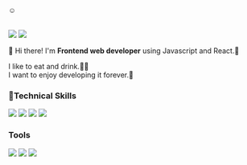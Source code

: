 ☺
</br>
</br>


<a href="psoyeongg@gmail.com"><img src="https://img.shields.io/badge/psoyeongg@gmail.com-ea4536?style=flat-square&logo=Gmail&logoColor=white"/></a> <a href="https://www.instagram.com/_smile_bread/?hl=ko"><img src="https://img.shields.io/badge/@__smile__bread-db436e?style=flat-square&logo=Instagram&logoColor=white"/></a>

👋 Hi there! I'm <b>Frontend web developer</b> using Javascript and React.💙

I like to eat and drink.🍖🍻 </br>
I want to enjoy developing it forever.💓 


### 💪Technical Skills
<img src="https://img.shields.io/badge/Javascript-de9d27?style=flat-square&logo=Javascript&logoColor=white"/> <img src="https://img.shields.io/badge/React-17b6e7?style=flat-square&logo=React&logoColor=white"/> <img src="https://img.shields.io/badge/Java-e42c2e?style=flat-square&logo=Java&logoColor=white"/> <img src="https://img.shields.io/badge/SCRATCH-f7a618?style=flat-square&logo=Scratch&logoColor=white"/> 

### Tools
<img src="https://img.shields.io/badge/IntelliJ-black?style=flat-square&logo=IntelliJ IDEA&logoColor=white"/> <img src="https://img.shields.io/badge/Visual Studio Code-2588cf?style=flat-square&logo=Visual Studio Code&logoColor=white"/> <img src="https://img.shields.io/badge/Git-e84e31?style=flat-square&logo=Git&logoColor=white"/>


<!--
**psoyeongg/psoyeongg** is a ✨ _special_ ✨ repository because its `README.md` (this file) appears on your GitHub profile.

Here are some ideas to get you started:

- 🔭 I’m currently working on ...
- 🌱 I’m currently learning ...
- 👯 I’m looking to collaborate on ...
- 🤔 I’m looking for help with ...
- 💬 Ask me about ...
- 📫 How to reach me: ...
- 😄 Pronouns: ...
- ⚡ Fun fact: ...
-->
